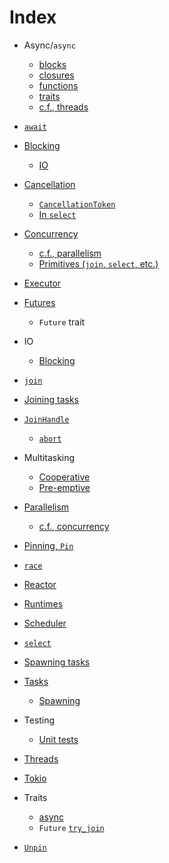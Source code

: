 # Index



- Async/`async`
  - [blocks](../part-guide/more-async-await.md#async-blocks)
  - [closures](../part-guide/more-async-await.md#async-closures)
  - [functions](../part-guide/async-await.md#async-functions)
  - [traits](../part-guide/more-async-await.md#async-traits)
  - [c.f., threads](../part-guide/concurrency.md#async-programming)
- [`await`](../part-guide/async-await.md#await)



- [Blocking](../part-guide/more-async-await.md#blocking-and-cancellation)
  - [IO](../part-guide/more-async-await.md#blocking-io)



- [Cancellation](../part-guide/more-async-await.md#cancellation)
  - [`CancellationToken`](../part-guide/more-async-await.md#cancellation)
  - [In `select`](../part-guide/concurrency-primitives.md#race-select)
- [Concurrency](../part-guide/concurrency.md)
  - [c.f., parallelism](../part-guide/concurrency.md#concurrency-and-parallelism)
  - [Primitives (`join`, `select`, etc.)](../part-guide/concurrency-primitives.md)



- [Executor](../part-guide/async-await.md#the-runtime)



- [Futures](../part-guide/async-await.md#futures-and-tasks)
  - `Future` trait



- IO
  - [Blocking](../part-guide/more-async-await.md#blocking-io)



- [`join`](../part-guide/concurrency-primitives.md#join)
- [Joining tasks](../part-guide/async-await.md#joining-tasks)
- [`JoinHandle`](../part-guide/async-await.md#joinhandle)
  - [`abort`](../part-guide/more-async-await.md#cancellation)



- Multitasking
  - [Cooperative](../part-guide/concurrency.md#async-programming)
  - [Pre-emptive](../part-guide/concurrency.md#processes-and-threads)



- [Parallelism](../part-guide/concurrency.md#concurrency-and-parallelism)
  - [c.f., concurrency](../part-guide/concurrency.md#concurrency-and-parallelism)
- [Pinning, `Pin`](../part-reference/pinning.md)


- [`race`](../part-guide/concurrency-primitives.md#race-select)
- [Reactor](../part-guide/async-await.md#the-runtime)
- [Runtimes](../part-guide/async-await.md#the-runtime)



- [Scheduler](../part-guide/async-await.md#the-runtime)
- [`select`](../part-guide/concurrency-primitives.md#race-select)
- [Spawning tasks](../part-guide/async-await.md#spawning-tasks)



- [Tasks](../part-guide/async-await.md#futures-and-tasks)
  - [Spawning](../part-guide/async-await.md#spawning-tasks)
- Testing
  - [Unit tests](../part-guide/more-async-await.md#unit-tests)
- [Threads](../part-guide/concurrency.md#processes-and-threads)
- [Tokio](../part-guide/async-await.md#the-runtime)
- Traits
  - [async](../part-guide/more-async-await.md#async-traits)
  - `Future`
[`try_join`](../part-guide/concurrency-primitives.md#join)



- [`Unpin`](../part-reference/pinning.md)
